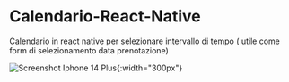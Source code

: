 # Calendario-React-Native
Calendario in react native per selezionare intervallo di tempo ( utile come form di selezionamento data prenotazione)


![Screenshot Iphone 14 Plus](https://raw.githubusercontent.com/vittorioPiotti/Calendario-React-Native/main/screenshot.PNG){:width="300px"}
